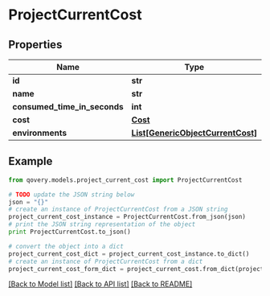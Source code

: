# ProjectCurrentCost


## Properties
Name | Type | Description | Notes
------------ | ------------- | ------------- | -------------
**id** | **str** |  | 
**name** | **str** |  | 
**consumed_time_in_seconds** | **int** |  | 
**cost** | [**Cost**](Cost.md) |  | 
**environments** | [**List[GenericObjectCurrentCost]**](GenericObjectCurrentCost.md) |  | [optional] 

## Example

```python
from qovery.models.project_current_cost import ProjectCurrentCost

# TODO update the JSON string below
json = "{}"
# create an instance of ProjectCurrentCost from a JSON string
project_current_cost_instance = ProjectCurrentCost.from_json(json)
# print the JSON string representation of the object
print ProjectCurrentCost.to_json()

# convert the object into a dict
project_current_cost_dict = project_current_cost_instance.to_dict()
# create an instance of ProjectCurrentCost from a dict
project_current_cost_form_dict = project_current_cost.from_dict(project_current_cost_dict)
```
[[Back to Model list]](../README.md#documentation-for-models) [[Back to API list]](../README.md#documentation-for-api-endpoints) [[Back to README]](../README.md)


